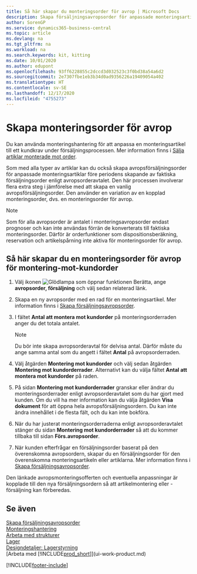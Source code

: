 ```yaml
---
title: Så här skapar du monteringsorder för avrop | Microsoft Docs
description: Skapa försäljningsavropsorder för anpassade monteringsartiklar före periodens skapande av faktiska försäljningsorder enligt avropsorderavtalet.
author: SorenGP
ms.service: dynamics365-business-central
ms.topic: article
ms.devlang: na
ms.tgt_pltfrm: na
ms.workload: na
ms.search.keywords: kit, kitting
ms.date: 10/01/2020
ms.author: edupont
ms.openlocfilehash: 93ff6228855c2dccd3d032523c3f0bd38a54a6d2
ms.sourcegitcommit: 2e7307fbe1eb3b34d0ad9356226a19409054a402
ms.translationtype: HT
ms.contentlocale: sv-SE
ms.lasthandoff: 12/17/2020
ms.locfileid: "4755273"
---
```

# <a name="create-blanket-assembly-orders"></a>Skapa monteringsorder för avrop
Du kan använda monteringshantering för att anpassa en monteringsartikel till ett kundkrav under försäljningsprocessen. Mer information finns i [Sälja artiklar monterade mot order](assembly-how-to-sell-items-assembled-to-order.md).  

 Som med alla typer av artiklar kan du också skapa avropsförsäljningsorder för anpassade monteringsartiklar före periodens skapande av faktiska försäljningsorder enligt avropsorderavtalet. Den här processen involverar flera extra steg i jämförelse med att skapa en vanlig avropsförsäljningsorder. Den använder en variation av en kopplad monteringsorder, dvs. en monteringsorder för avrop.

> [!NOTE]  
>  Som för alla avropsorder är antalet i monteringsavropsorder endast prognoser och kan inte användas förrän de konverterats till faktiska monteringsorder. Därför är orderfunktioner som dispositionsberäkning, reservation och artikelspårning inte aktiva för monteringsorder för avrop.  

## <a name="to-create-a-blanket-assembly-order-for-an-assemble-to-order-item"></a>Så här skapar du en monteringsorder för avrop för montering\-mot\-kundorder  
1. Välj ikonen ![Glödlampa som öppnar funktionen Berätta](media/ui-search/search_small.png "Berätta vad du vill göra"), ange **avropsorder, försäljning** och välj sedan relaterad länk.  
2. Skapa en ny avropsorder med en rad för en monteringsartikel. Mer information finns i [Skapa försäljningsavropsorder](sales-how-to-create-blanket-sales-orders.md).  
3. I fältet **Antal att montera mot kundorder** på monteringsorderraden anger du det totala antalet.

    > [!NOTE]  
    >  Du bör inte skapa avropsorderavtal för delvisa antal. Därför måste du ange samma antal som du angett i fältet **Antal** på avropsorderraden.  

4. Välj åtgärden **Montering mot kundorder** och välj sedan åtgärden **Montering mot kundorderrader**. Alternativt kan du välja fältet **Antal att montera mot kundorder** på raden.  
5. På sidan **Montering mot kundorderrader** granskar eller ändrar du monteringsorderrader enligt avropsorderavtalet som du har gjort med kunden. Om du vill ha mer information kan du välja åtgärden **Visa dokument** för att öppna hela avropsförsäljningsordern. Du kan inte ändra innehållet i de flesta fält, och du kan inte bokföra.  
6. När du har justerat monteringsorderraderna enligt avropsorderavtalet stänger du sidan **Montering mot kundorderrader** så att du kommer tillbaka till sidan **Förs.avropsorder**.  
7. När kunden efterfrågar en försäljningsorder baserat på den överenskomna avropsordern, skapar du en försäljningsorder för den överenskomna monteringsartikeln eller artiklarna. Mer information finns i [Skapa försäljningsavropsorder](sales-how-to-create-blanket-sales-orders.md).

Den länkade avropsmonteringsofferten och eventuella anpassningar är kopplade till den nya försäljningsordern så att artikelmontering eller -försäljning kan förberedas.  

## <a name="see-also"></a>Se även
[Skapa försäljningsavropsorder](sales-how-to-create-blanket-sales-orders.md)  
[Monteringshantering](assembly-assemble-items.md)  
[Arbeta med strukturer](inventory-how-work-BOMs.md)  
[Lager](inventory-manage-inventory.md)  
[Designdetaljer: Lagerstyrning](design-details-warehouse-management.md)  
[Arbeta med [!INCLUDE[prod_short](includes/prod_short.md)]](ui-work-product.md)


[!INCLUDE[footer-include](includes/footer-banner.md)]